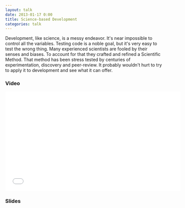```yaml
---
layout: talk
date: 2013-01-17 0:00
title: Science-based Development
categories: talk
---
```

Development, like science, is a messy endeavor. It's near impossible to control all the variables. Testing code is a noble goal, but it's very easy to test the wrong thing. Many experienced scientists are fooled by their senses and biases. To account for that they crafted and refined a Scientific Method. That method has been stress tested by centuries of experimentation, discovery and peer-review. It probably wouldn't hurt to try to apply it to development and see what it can offer.

### Video

<iframe width="560" height="315" src="//www.youtube.com/embed/vum-FJn7kes" frameborder="0" allowfullscreen></iframe>

### Slides

<script async class="speakerdeck-embed" data-id="5e7efb8042e40130009a123139173c61" data-ratio="1.33333333333333" src="//speakerdeck.com/assets/embed.js"></script>


